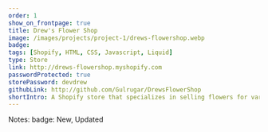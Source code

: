 ```yaml
---
order: 1
show_on_frontpage: true
title: Drew's Flower Shop
image: /images/projects/project-1/drews-flowershop.webp
badge:
tags: [Shopify, HTML, CSS, Javascript, Liquid]
type: Store
link: http://drews-flowershop.myshopify.com
passwordProtected: true
storePassword: devdrew
githubLink: http://github.com/Gulrugar/DrewsFlowerShop
shortIntro: A Shopify store that specializes in selling flowers for various occasions
---
```


Notes:
badge: New, Updated
